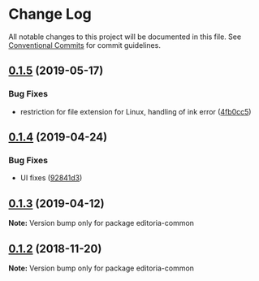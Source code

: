 # Change Log

All notable changes to this project will be documented in this file.
See [Conventional Commits](https://conventionalcommits.org) for commit guidelines.

<a name="0.1.5"></a>
## [0.1.5](https://gitlab.coko.foundation/editoria/editoria/compare/editoria-common@0.1.4...editoria-common@0.1.5) (2019-05-17)


### Bug Fixes

* restriction for file extension for Linux, handling of ink error ([4fb0cc5](https://gitlab.coko.foundation/editoria/editoria/commit/4fb0cc5))




<a name="0.1.4"></a>
## [0.1.4](https://gitlab.coko.foundation/editoria/editoria/compare/editoria-common@0.1.3...editoria-common@0.1.4) (2019-04-24)


### Bug Fixes

* UI fixes ([92841d3](https://gitlab.coko.foundation/editoria/editoria/commit/92841d3))




<a name="0.1.3"></a>
## [0.1.3](https://gitlab.coko.foundation/editoria/editoria/compare/editoria-common@0.1.2...editoria-common@0.1.3) (2019-04-12)




**Note:** Version bump only for package editoria-common

<a name="0.1.2"></a>
## [0.1.2](https://gitlab.coko.foundation/editoria/editoria/compare/editoria-common@0.1.1...editoria-common@0.1.2) (2018-11-20)




**Note:** Version bump only for package editoria-common
